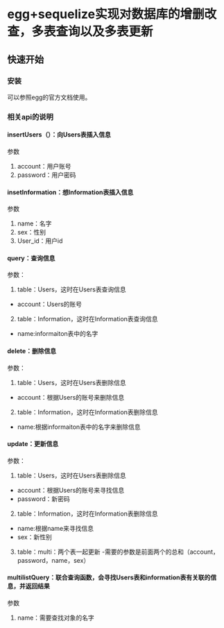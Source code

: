 # egg+sequelize实现对数据库的增删改查，多表查询以及多表更新
## 快速开始
### 安装
可以参照egg的官方文档使用。

### 相关api的说明
#### insertUsers（）：向Users表插入信息
参数
1. account：用户账号
2. password：用户密码
#### insetInformation：想Information表插入信息
参数
1. name：名字
2. sex：性别
3. User_id：用户id
#### query：查询信息
参数：
1. table：Users，这时在Users表查询信息
  - account：Users的账号
2. table：Information，这时在Information表查询信息
  - name:informaiton表中的名字
#### delete：删除信息
参数：
1. table：Users，这时在Users表删除信息
  - account：根据Users的账号来删除信息
2. table：Information，这时在Information表删除信息
  - name:根据informaiton表中的名字来删除信息
#### update：更新信息
参数：
1. table：Users，这时在Users表删除信息
  - account：根据Users的账号来寻找信息
  - password：新密码
2. table：Information，这时在Information表删除信息
  - name:根据name来寻找信息
  - sex：新性别
3. table：multi：两个表一起更新
  -需要的参数是前面两个的总和（account，password，name，sex）
#### multilistQuery：联合查询函数，会寻找Users表和information表有关联的信息，并返回结果
参数
1. name：需要查找对象的名字
